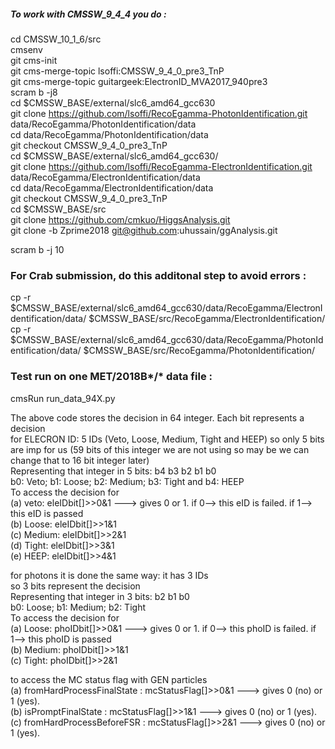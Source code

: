 ##### To work with CMSSW_9_4_4 you do :

cd CMSSW_10_1_6/src <br>
cmsenv <br>
git cms-init <br>
git cms-merge-topic lsoffi:CMSSW_9_4_0_pre3_TnP <br>
git cms-merge-topic guitargeek:ElectronID_MVA2017_940pre3 <br>
scram b -j8 <br>
cd $CMSSW_BASE/external/slc6_amd64_gcc630 <br>
git clone https://github.com/lsoffi/RecoEgamma-PhotonIdentification.git data/RecoEgamma/PhotonIdentification/data <br>
cd data/RecoEgamma/PhotonIdentification/data <br>
git checkout CMSSW_9_4_0_pre3_TnP <br>
cd $CMSSW_BASE/external/slc6_amd64_gcc630/ <br>
git clone https://github.com/lsoffi/RecoEgamma-ElectronIdentification.git data/RecoEgamma/ElectronIdentification/data <br>
cd data/RecoEgamma/ElectronIdentification/data <br>
git checkout CMSSW_9_4_0_pre3_TnP <br>
cd $CMSSW_BASE/src <br>
git clone https://github.com/cmkuo/HiggsAnalysis.git <br>
git clone -b Zprime2018 git@github.com:uhussain/ggAnalysis.git <br>

scram b -j 10 <br>

### For Crab submission, do this additonal step to avoid errors :

cp -r $CMSSW_BASE/external/slc6_amd64_gcc630/data/RecoEgamma/ElectronIdentification/data/ $CMSSW_BASE/src/RecoEgamma/ElectronIdentification/ <br>
cp -r $CMSSW_BASE/external/slc6_amd64_gcc630/data/RecoEgamma/PhotonIdentification/data/ $CMSSW_BASE/src/RecoEgamma/PhotonIdentification/ <br>

### Test run on one MET/2018B*/* data file :

cmsRun run_data_94X.py

The above code stores the decision in 64 integer. Each bit represents a decision<br>
for ELECRON ID: 5 IDs (Veto, Loose, Medium, Tight and HEEP) so only 5 bits are imp for us (59 bits of this integer  we are not using so may be we can change that to 16 bit integer later)<br>
Representing that integer in 5 bits: b4 b3 b2 b1 b0<br>
b0: Veto; b1: Loose; b2: Medium; b3: Tight and b4: HEEP<br>
To access the decision for <br>
(a) veto: eleIDbit[]>>0&1 ---> gives 0 or 1. if 0--> this eID is failed. if 1--> this eID is passed<br>
(b) Loose: eleIDbit[]>>1&1<br>
(c) Medium: eleIDbit[]>>2&1<br>
(d) Tight: eleIDbit[]>>3&1<br>
(e) HEEP: eleIDbit[]>>4&1<br>

for photons it is done the same way: it has 3 IDs<br>
so 3 bits represent the decision<br>
Representing that integer in 3 bits:  b2 b1 b0<br>
b0: Loose; b1: Medium; b2: Tight<br>
To access the decision for <br>
(a) Loose: phoIDbit[]>>0&1 ---> gives 0 or 1. if 0--> this phoID is failed. if 1--> this phoID is passed<br>
(b) Medium: phoIDbit[]>>1&1<br>
(c) Tight: phoIDbit[]>>2&1<br>

to access the MC status flag with GEN particles <br>
(a) fromHardProcessFinalState : mcStatusFlag[]>>0&1 ---> gives 0 (no) or 1 (yes). <br>
(b) isPromptFinalState        : mcStatusFlag[]>>1&1 ---> gives 0 (no) or 1 (yes). <br>
(c) fromHardProcessBeforeFSR  : mcStatusFlag[]>>2&1 ---> gives 0 (no) or 1 (yes). <br>


